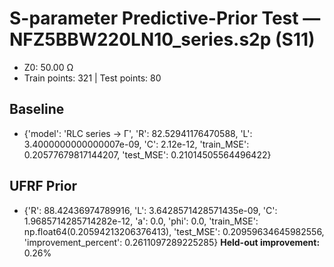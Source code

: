 # S-parameter Predictive-Prior Test — NFZ5BBW220LN10_series.s2p (S11)
- Z0: 50.00 Ω
- Train points: 321  |  Test points: 80

## Baseline
- {'model': 'RLC series -> Γ', 'R': 82.52941176470588, 'L': 3.4000000000000007e-09, 'C': 2.12e-12, 'train_MSE': 0.20577679817144207, 'test_MSE': 0.21014505564496422}

## UFRF Prior
- {'R': 88.42436974789916, 'L': 3.6428571428571435e-09, 'C': 1.9685714285714282e-12, 'a': 0.0, 'phi': 0.0, 'train_MSE': np.float64(0.20594213206376413), 'test_MSE': 0.20959634645982556, 'improvement_percent': 0.2611097289225285}
**Held-out improvement:** 0.26%